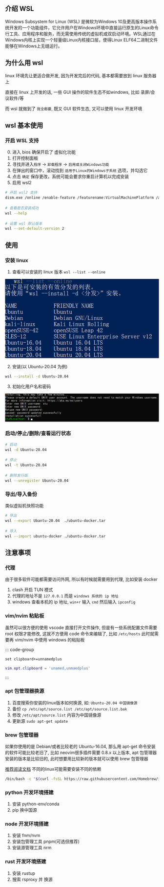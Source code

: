 

## 介绍 WSL

Windows Subsystem for Linux (WSL) 是微软为Windows 10及更高版本操作系统开发的一个功能组件，它允许用户在Windows环境中直接运行原生的Linux命令行工具、应用程序和服务，而无需使用传统的虚拟机或双启动环境。WSL通过在Windows内核上实现一个轻量级Linux内核接口层，使得Linux ELF64二进制文件能够在Windows上无缝运行。

## 为什么用 wsl

linux 环境先让更适合做开发, 因为开发完后的代码, 基本都需要放到 linux 服务器上

直接在 linux 上开发的话, 一些 GUI 操作的软件生态不如windows, 比如 录屏/会议软件/等

而 wsl 就做到了 `我全都要`, 既又 GUI 软件生态, 又可以使用 linux 开发环境

## wsl 基本使用

### 开启 WSL 支持

0. 进入 bios 确保开启了 虚拟化功能
1. 打开控制面板
2. 寻找并进入`程序` -> `卸载程序` -> `启用或关闭Windows功能`
3. 在弹出的窗口中，滚动找到 `适用于Linux的Windows子系统` 选项，并勾选它
4. 点击 `确定` 保存更改，系统可能会要求你重启计算机以完成安装
5. 启用 wsl2

```sh
# 开启 wsl2 支持
dism.exe /online /enable-feature /featurename:VirtualMachinePlatform /all /norestart

# 查看是否安装成功
wsl --help

# 设置 wsl 默认版本
wsl --set-default-version 2
```

## 使用

### 安装 linux

1. 查看可以安装的 linux 版本 `wsl --list --online`

![](https://raw.githubusercontent.com/liaohui5/images/main/images/20240411190715.png)

2. 安装(以 Ubuntu-20.04 为例)

```sh
wsl --install -d Ubuntu-20.04
```

3. 初始化用户名和密码

![](https://raw.githubusercontent.com/liaohui5/images/main/images/20240411191108.png)

### 启动/停止/删除/查看运行状态

```sh
# 启动
wsl -d Ubuntu-20.04

# 停止
wsl -t Ubuntu-20.04

# 删除发行版
wsl --unregister Ubuntu-20.04
```

### 导出/导入备份

类似虚拟机快照功能

```sh
# 导出
wsl --export Ubantu-20.04  ./ubuntu-docker.tar

# 导入
wsl --import ubuntu-docker ./ubuntu-docker.tar
```

## 注意事项

### 代理

由于很多软件可能都需要访问外网, 所以有时候就需要用到代理, 比如安装 docker

1. clash 开启 TUN 模式
2. 代理的地址不是 `127.0.0.1` 而是 `windows 系统的 ip 地址`
3. windows 查看本机的 ip 地址, `win+r` 输入 `cmd` 然后输入 `ipconfig`

### vim/nvim 粘贴板

虽然可以很方便的使用 vscode 直接打开文件操作, 但是有一些系统配置文件需要 root 权限才能修改, 这就不方便用 code 命令来编辑了, 比如 `/etc/hosts`
此时就需要再 vim/nvim 中使用 windows 的粘贴板

::: code-group

```vim {vim}
set clipboard+=unnamedplus
```

```lua {neovim}
vim.opt.clipboard = 'unamed,unmaedplus'
```

:::

### apt 包管理器换源

1. 百度搜索你安装的linux版本如何换源, 如: `Ubuntu-20.04 中国镜像源`
2. 备份 `cp /etc/apt/source.list /etc/apt/source.list.bak`
3. 修改 `/etc/apt/source.list` 内容为中国镜像源
4. 更新源 `sudo apt-get update`

### brew 包管理器

如果你使用的是 Debian/或者比较老的 Ubuntu-16.04, 那么用 apt-get 命令安装的软件可能比较老旧了,
比如 neovim很多插件需要 0.8.x 以上版本, apt 包管理器安装的版本是比较旧的, 此时想要用比较新的版本就可以使用 brew 包管理器

[推荐阅读文档](https://docs.brew.sh/Homebrew-on-Linux) 不同的linux可能需要安装不同的依赖

```sh
/bin/bash -c "$(curl -fsSL https://raw.githubusercontent.com/Homebrew/install/HEAD/install.sh)"
```

### python 开发环境搭建

1. 安装 python-env/conda
2. pip 换中国源

### node 开发环境搭建

1. 安装 fnm/nvm
2. 安装包管理工具 pnpm(可选但推荐)
3. 安装源管理工具 nrm

### rust 开发环境搭建

1. 安装 rustup
2. 搜索 rsproxy 并 换源
